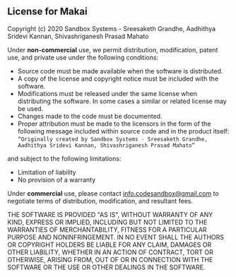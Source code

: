 ## License for Makai

Copyright (c) 2020 Sandbox Systems - Sreesaketh Grandhe, Aadhithya Sridevi Kannan, Shivashriganesh Prasad Mahato

Under **non-commercial** use, we permit distribution, modification, patent use, and private use under the following conditions:
* Source code must be made available when the software is distributed.
* A copy of the license and copyright notice must be included with the software.
* Modifications must be released under the same license when distributing the software. In some cases a similar or related license may be used.
* Changes made to the code must be documented.
* Proper attribution must be made to the licensors in the form of the following message included within source code and in the product itself:
`“Originally created by Sandbox Systems - Sreesaketh Grandhe, Aadhithya Sridevi Kannan, Shivashriganesh Prasad Mahato”`

and subject to the following limitations:
* Limitation of liability
* No provision of a warranty

Under **commercial** use, please contact info.codesandbox@gmail.com to negotiate terms of distribution, modification, and resultant fees.

THE SOFTWARE IS PROVIDED "AS IS", WITHOUT WARRANTY OF ANY KIND, EXPRESS OR
IMPLIED, INCLUDING BUT NOT LIMITED TO THE WARRANTIES OF MERCHANTABILITY,
FITNESS FOR A PARTICULAR PURPOSE AND NONINFRINGEMENT. IN NO EVENT SHALL THE
AUTHORS OR COPYRIGHT HOLDERS BE LIABLE FOR ANY CLAIM, DAMAGES OR OTHER
LIABILITY, WHETHER IN AN ACTION OF CONTRACT, TORT OR OTHERWISE, ARISING FROM,
OUT OF OR IN CONNECTION WITH THE SOFTWARE OR THE USE OR OTHER DEALINGS IN THE
SOFTWARE.
